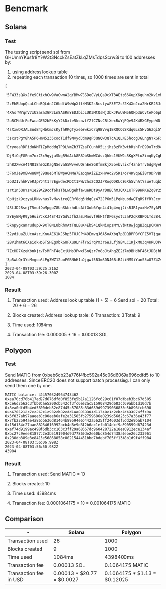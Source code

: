 # Bencmark

## Solana

### Test
The testing script send sol from GHUmnYKusfr8Y9W3t3NcckZsEatZkLqZMsTdpsScrw3i to 100 addresses by:

1. using address lookup table 
2. repeating each transaction 10 times, so 1000 times are sent in total


```
[
  '5FW33sQXxJfe9CtixhCw9VaGwnA2qYBMw7SSDeCVyLQa9cXT3AEts66XupX6guhm2Kv1mMQeERPw4akMPP2mjBmz',
  '2zEhBUopQsaLChd8QLdnJC6bdfW9wWpXftKM3K2sBcstywF3ET2s32K4XeJca2HrKR25JrufayFwC5M9LN2m7UEy',
  '4XAsrWYqnV7xUSaBa3GP3Ln8ASRmYEDJbipLUK3MtQsHj3bkJPwUrM56QHp3WCvtePo6pLaZFn6AW15UqWEgfePH',
  '2uRCMdUrFoFwcaGZ62bPkKyY2kDxte5kcnvtYZfCZNsCRtXexRwYjPQe9JK4RXGEypeWDfui4zeNAEstFoQv4NsW',
  '4sXxwDRJALSndB4gHbCmJsKyfhRKgTyxeb8wkxCrq9BVvq1ERQCQLSRdqGLs5HvG6Zqi5YBJaAUVrn92MtyqV2kC',
  '3sxstPgY8hA5P6HmM5235cooT1df9NvydJdm9qP3QNQw3QTcA1QLKE5hccgJGLngNYkGFi68VG8Dye8PDfXpg4ZH',
  'EryoeaRDPiduNMF1ZpMdddgTPDLVmZb3TZzaFCunhR5Ljjhz3zPK3wtbRshFrE9DuTrd9c147AGgQyps7yCnHeo',
  'DjMiCqFGEnm7oxC6x9qyjaSNgR9dAik8R8DbShmWCAszQhks1VUWQc8KgXPtuZimqKyCgRCrmpjYYjVRQHPcDMv',
  '3h82XwxA4tN818h9GzKagNSevaG5WvveUQSnEeSG8fmBkjX5ovbvaixf4znbTrv6dgNyeRKtx7erXyyHFXvLZgMr',
  '3F6mJe9mEwwn8Wj89Que5MTBWpACMMW7EapqnAiZE2xHVAo2v5K14oY4KVqGEi8Y9DPvBFmzTZErUeVTd37GpnYk',
  '3oUZ1vhhHVeRJpYQ4t1r7EgwdecRDCt1FWV2hs2CQ2JPRoqQDKLCE6Xh5vhAtYsueTuqbXKSfPjK1dM1T4ga8kWZ',
  'srt1n5QKYz41e29AZ9cdf6ksTbLwDgehfawueRDt9yArD8BChMJQAXLKTF99HRKeZq8r2581VDMocE1aTpRL7na',
  'CpHjzk9czyaLRNvvhus7vMwvireQERf8dg3HdqCz472JP6m5LPqNsubdwQTqR9ffRYJcyfPRGU9xgcBpxajCyTF',
  '4StJD28snjT5mutDwMpgpZ8UnSkbzhdLcAtfGob6Yqn4i41g4vqjCisRJR1yxxHv7SyAFDxfokCJQcgLhGD2JpGE',
  '2YEyEMyR9y6HuiYCxKJ4ET43YGdVJfh2aSuMnovf9hHtfDFGsyotU3aP2qKRBPQLTd3B4JhbBrpnHvJbD82zQzir',
  '5knpygxamrudupDx9XT8NLUbRhXAtTQLBuX4EbS41QkNiopzMYLViNt8wjqgBZqLpCKWruC6MzBqo3umViyjg57b',
  '32ydiuaZLUcuAscLKnuAE61KJShp5FUJCPM49EmvgJ6A5oAXbg7p8DQBPPBYCFZ5VTjqarhqasqdeBBVGe9rpVgK',
  '2BV1hmt66XeiokHbSTSHEgXbkGUPXu9LnFfYGirqPm3r6WJLfj9BNLC1KjxMU3q4KRU3PexPohLneZVx69pEu3E5',
  '7ZcHD7XzeKbnkjcvTsMFhF4eExjUMs3PwxTSnQzr7m8oJtAhgZE2i7m9BHdbF46tJDBjhbgtBLuvrtyvB3cpi36',
  '3p5wLQr3YcMmgoaRLPg3WZ12uoFGBNhH1aDjgwf5B3mSDNJ6BiRJ4iNMSiYanS3wU7Z4ZsgftWG8SXXh1Dx1ieJp'
]
2023-04-08T03:39:25.216Z
2023-04-08T03:39:26.300Z
1084
```

### Result
1. Transaction used:
   Address look up table (1 + 5) = 6
   Send sol = 20
   Total: 20 + 6 = 26

2. Blocks created:
    Address lookup table: 6
    Transaction: 3
    Total: 9

3. Time used: 1084ms

4. Transaction fee: 0.000005 * 16 = 0.00013 SOL

## Polygon

### Test

Send MATIC from 0xbeb6cb23a776f4fbc592a45c06d6069a696cdfd5 to 10 addresses.
Since ERC20 does not support batch processing. I can only send them one by one.

```
MATIC balance: 494570324964743462
0xea70cd70b417ed27d676dfd0f853fe5b17a1126fc629c01f07dfbeb3bc67d505
0xce6d2b62c3fbb0cae5200cb542cf3fc6ee2ac515908429d683cb69abb1d10d7b
0x8ea0dfd5b4ed5800deb32e87d45c57085e83d639d99739036838e5b896fcb690
0xa6765212c7ec269c1c932cb82cdd1aa8968304d11748c1e2ebe1db33074ffc9a
0x5f037ab97aaeeb8c80eeb6afe2a31585fb2759686e0239d56d25c67a36e43f77
0x7fb22594ae4a86bb636d81464b89594e6b442a5625ff24603df7dd2e9bab7104
0x15d134c27aae88934616992bcb4d8e9d312b6ac1efb014dcf9a590599d67423d
0xaf74d9199ac498f6db3cc163c3ff29a68667dc960428722a18ea0912ece134af
0xbc27c9eee81877c2e3b5191904d9d77860de2e60bc854d7438a0ebe26c233961
0x230db389e3e8415e56868058c0021544461bbd7bdebf705ff13f8b1d9f4ff984
2023-04-08T03:56:06.998Z
2023-04-08T03:56:50.982Z
43984
```

### Result
1. Transaction used:
   Send MATIC = 10 

2. Blocks created: 10

3. Time used: 43984ms

4. Transaction fee: 0.0001064175 * 10 = 0.001064175 MATIC

## Comparison 

| -    | Solana | Polygon |
|---------------- | --------------- | --------------- |
| Transaction used    | 26    | 1000    |
| Blocks created    | 9    | 1000    |
| Time used   | 1084ms   | 4398400ms   |
| Transaction fee   |  0.00013 SOL  | 0.1064175 MATIC   |
| Transaction fee in USD   |  0.00013 * $20.77 = $0.0027   | 0.1064175 * $1.13 = $0.12025 |


